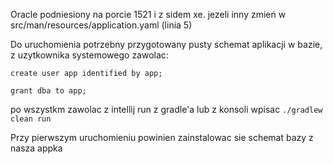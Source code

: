 Oracle podniesiony na porcie 1521 i z sidem xe. jezeli inny zmień w src/man/resources/application.yaml (linia 5)

Do uruchomienia potrzebny przygotowany pusty schemat aplikacji w bazie, z uzytkownika systemowego zawolac: 

`create user app identified by app;`

`grant dba to app;`

po wszystkm zawolac z intellij run z gradle'a lub z konsoli wpisac `./gradlew clean run`

Przy pierwszym uruchomieniu powinien zainstalowac sie schemat bazy z nasza appka


